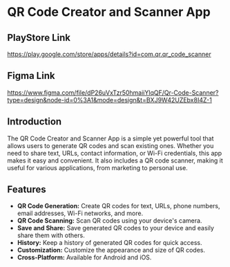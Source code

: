 # QR Code Creator and Scanner App

## PlayStore Link 
https://play.google.com/store/apps/details?id=com.qr.qr_code_scanner

## Figma Link
https://www.figma.com/file/dP26uVxTzr50hmaiiYlqQF/Qr-Code-Scanner?type=design&node-id=0%3A1&mode=design&t=BXJ9W42UZEbx8I4Z-1

## Introduction

The QR Code Creator and Scanner App is a simple yet powerful tool that allows users to generate QR codes and scan existing ones. Whether you need to share text, URLs, contact information, or Wi-Fi credentials, this app makes it easy and convenient. It also includes a QR code scanner, making it useful for various applications, from marketing to personal use.

## Features

- **QR Code Generation:** Create QR codes for text, URLs, phone numbers, email addresses, Wi-Fi networks, and more.
- **QR Code Scanning:** Scan QR codes using your device's camera.
- **Save and Share:** Save generated QR codes to your device and easily share them with others.
- **History:** Keep a history of generated QR codes for quick access.
- **Customization:** Customize the appearance and size of QR codes.
- **Cross-Platform:** Available for Android and iOS.



